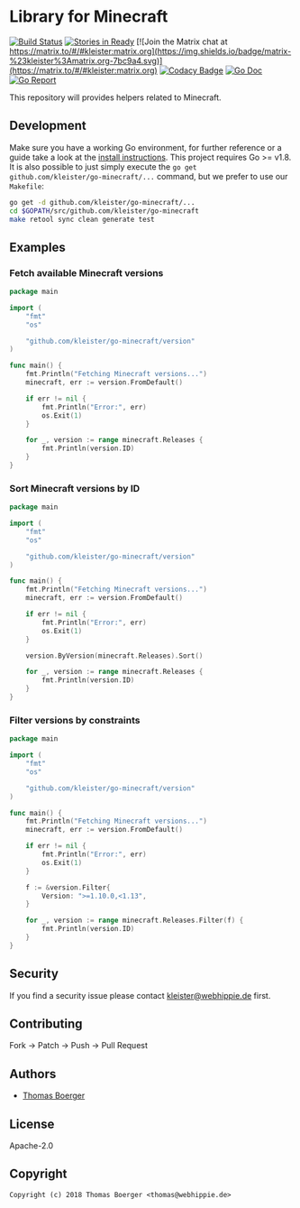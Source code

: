 # Library for Minecraft

[![Build Status](http://drone.kleister.tech/api/badges/kleister/go-minecraft/status.svg)](http://drone.kleister.tech/kleister/go-minecraft)
[![Stories in Ready](https://badge.waffle.io/kleister/kleister-api.svg?label=ready&title=Ready)](http://waffle.io/kleister/kleister-api)
[![Join the Matrix chat at https://matrix.to/#/#kleister:matrix.org](https://img.shields.io/badge/matrix-%23kleister%3Amatrix.org-7bc9a4.svg)](https://matrix.to/#/#kleister:matrix.org)
[![Codacy Badge](https://api.codacy.com/project/badge/Grade/e96f91f1bce14e049a3d3db93baa4683)](https://www.codacy.com/app/kleister/go-minecraft?utm_source=github.com&amp;utm_medium=referral&amp;utm_content=kleister/go-minecraft&amp;utm_campaign=Badge_Grade)
[![Go Doc](https://godoc.org/github.com/kleister/go-minecraft?status.svg)](http://godoc.org/github.com/kleister/go-minecraft)
[![Go Report](http://goreportcard.com/badge/github.com/kleister/go-minecraft)](http://goreportcard.com/report/github.com/kleister/go-minecraft)

This repository will provides helpers related to Minecraft.


## Development

Make sure you have a working Go environment, for further reference or a guide take a look at the [install instructions](http://golang.org/doc/install.html). This project requires Go >= v1.8. It is also possible to just simply execute the `go get github.com/kleister/go-minecraft/...` command, but we prefer to use our `Makefile`:

```bash
go get -d github.com/kleister/go-minecraft/...
cd $GOPATH/src/github.com/kleister/go-minecraft
make retool sync clean generate test
```


## Examples

### Fetch available Minecraft versions

[embedmd]:# (examples/versions/main.go go)
```go
package main

import (
	"fmt"
	"os"

	"github.com/kleister/go-minecraft/version"
)

func main() {
	fmt.Println("Fetching Minecraft versions...")
	minecraft, err := version.FromDefault()

	if err != nil {
		fmt.Println("Error:", err)
		os.Exit(1)
	}

	for _, version := range minecraft.Releases {
		fmt.Println(version.ID)
	}
}
```

### Sort Minecraft versions by ID

[embedmd]:# (examples/sorted/main.go go)
```go
package main

import (
	"fmt"
	"os"

	"github.com/kleister/go-minecraft/version"
)

func main() {
	fmt.Println("Fetching Minecraft versions...")
	minecraft, err := version.FromDefault()

	if err != nil {
		fmt.Println("Error:", err)
		os.Exit(1)
	}

	version.ByVersion(minecraft.Releases).Sort()

	for _, version := range minecraft.Releases {
		fmt.Println(version.ID)
	}
}
```

### Filter versions by constraints

[embedmd]:# (examples/filter/main.go go)
```go
package main

import (
	"fmt"
	"os"

	"github.com/kleister/go-minecraft/version"
)

func main() {
	fmt.Println("Fetching Minecraft versions...")
	minecraft, err := version.FromDefault()

	if err != nil {
		fmt.Println("Error:", err)
		os.Exit(1)
	}

	f := &version.Filter{
		Version: ">=1.10.0,<1.13",
	}

	for _, version := range minecraft.Releases.Filter(f) {
		fmt.Println(version.ID)
	}
}
```


## Security

If you find a security issue please contact kleister@webhippie.de first.


## Contributing

Fork -> Patch -> Push -> Pull Request


## Authors

* [Thomas Boerger](https://github.com/tboerger)


## License

Apache-2.0


## Copyright

```
Copyright (c) 2018 Thomas Boerger <thomas@webhippie.de>
```
